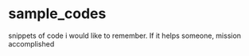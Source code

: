 # sample_codes
snippets of code i would like to remember. If it helps someone, mission accomplished
